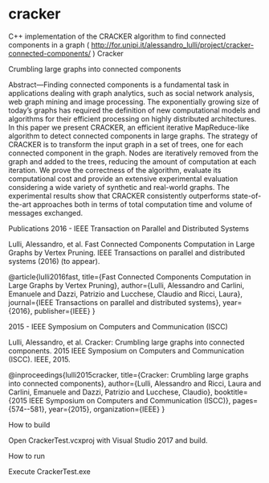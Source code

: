 # cracker
C++ implementation of the CRACKER algorithm to find connected components in a graph ( http://for.unipi.it/alessandro_lulli/project/cracker-connected-components/ )
Cracker

Crumbling large graphs into connected components

Abstract—Finding connected components is a fundamental task in applications dealing with graph analytics, such as social network analysis, web graph mining and image processing. The exponentially growing size of today’s graphs has required the definition of new computational models and algorithms for their efficient processing on highly distributed architectures. In this paper we present CRACKER, an efficient iterative MapReduce-like algorithm to detect connected components in large graphs. The strategy of CRACKER is to transform the input graph in a set of trees, one for each connected component in the graph. Nodes are iteratively removed from the graph and added to the trees, reducing the amount of computation at each iteration. We prove the correctness of the algorithm, evaluate its computational cost and provide an extensive experimental evaluation considering a wide variety of synthetic and real-world graphs. The experimental results show that CRACKER consistently outperforms state-of-the-art approaches both in terms of total computation time and volume of messages exchanged.

Publications
2016 - IEEE Transaction on Parallel and Distributed Systems

Lulli, Alessandro, et al. Fast Connected Components Computation in Large Graphs by Vertex Pruning. IEEE Transactions on parallel and distributed systems (2016) (to appear).

@article{lulli2016fast, title={Fast Connected Components Computation in Large Graphs by Vertex Pruning}, author={Lulli, Alessandro and Carlini, Emanuele and Dazzi, Patrizio and Lucchese, Claudio and Ricci, Laura}, journal={IEEE Transactions on parallel and distributed systems}, year={2016}, publisher={IEEE} }

2015 - IEEE Symposium on Computers and Communication (ISCC)

Lulli, Alessandro, et al. Cracker: Crumbling large graphs into connected components. 2015 IEEE Symposium on Computers and Communication (ISCC). IEEE, 2015.

@inproceedings{lulli2015cracker, title={Cracker: Crumbling large graphs into connected components}, author={Lulli, Alessandro and Ricci, Laura and Carlini, Emanuele and Dazzi, Patrizio and Lucchese, Claudio}, booktitle={2015 IEEE Symposium on Computers and Communication (ISCC)}, pages={574--581}, year={2015}, organization={IEEE} }

How to build

Open CrackerTest.vcxproj with Visual Studio 2017 and build.

How to run

Execute CrackerTest.exe
